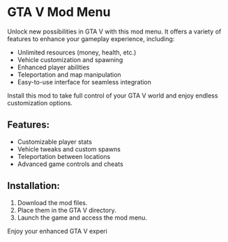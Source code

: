 # GTA V Mod Menu

Unlock new possibilities in GTA V with this mod menu. It offers a variety of features to enhance your gameplay experience, including:

- Unlimited resources (money, health, etc.)
- Vehicle customization and spawning
- Enhanced player abilities
- Teleportation and map manipulation
- Easy-to-use interface for seamless integration

Install this mod to take full control of your GTA V world and enjoy endless customization options. 

## Features:
- Customizable player stats
- Vehicle tweaks and custom spawns
- Teleportation between locations
- Advanced game controls and cheats

## Installation:
1. Download the mod files.
2. Place them in the GTA V directory.
3. Launch the game and access the mod menu.

Enjoy your enhanced GTA V experi
